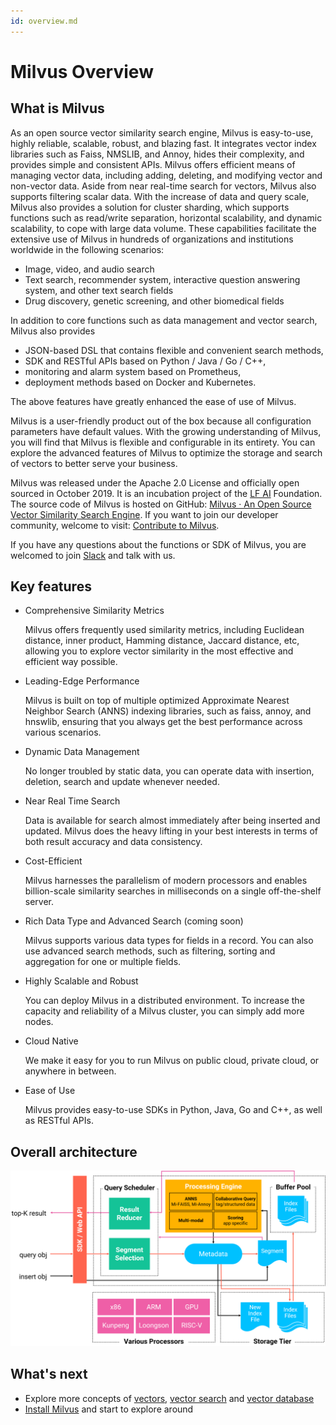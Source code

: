 ```yaml
---
id: overview.md
---
```


# Milvus Overview

## What is Milvus 

As an open source vector similarity search engine, Milvus is easy-to-use, highly reliable, scalable, robust, and blazing fast. It integrates vector index libraries such as Faiss, NMSLIB, and Annoy, hides their complexity, and provides simple and consistent APIs. Milvus offers efficient means of managing vector data, including adding, deleting, and modifying vector and non-vector data. Aside from near real-time search for vectors, Milvus also supports filtering scalar data. With the increase of data and query scale, Milvus also provides a solution for cluster sharding, which supports functions such as read/write separation, horizontal scalability, and dynamic scalability, to cope with large data volume. These capabilities facilitate the extensive use of Milvus in hundreds of organizations and institutions worldwide in the following scenarios:

- Image, video, and audio search
- Text search, recommender system, interactive question answering system, and other text search fields
- Drug discovery, genetic screening, and other biomedical fields

In addition to core functions such as data management and vector search, Milvus also provides

- JSON-based DSL that contains flexible and convenient search methods,
- SDK and RESTful APIs based on Python / Java / Go / C++,
- monitoring and alarm system based on Prometheus,
- deployment methods based on Docker and Kubernetes.

The above features have greatly enhanced the ease of use of Milvus.

Milvus is a user-friendly product out of the box because all configuration parameters have default values. With the growing understanding of Milvus, you will find that Milvus is flexible and configurable in its entirety. You can explore the advanced features of Milvus to optimize the storage and search of vectors to better serve your business.

Milvus was released under the Apache 2.0 License and officially open sourced in October 2019. It is an incubation project of the [LF AI](https://lfai.foundation/) Foundation. The source code of Milvus is hosted on GitHub: [Milvus · An Open Source Vector Similarity Search Engine](https://github.com/milvus-io/milvus). If you want to join our developer community, welcome to visit: [Contribute to Milvus](https://github.com/milvus-io/milvus/blob/master/CONTRIBUTING.md#contributing-to-milvus).

If you have any questions about the functions or SDK of Milvus, you are welcomed to join [Slack](https://join.slack.com/t/milvusio/shared_invite/zt-e0u4qu3k-bI2GDNys3ZqX1YCJ9OM~GQ) and talk with us.

## Key features

- Comprehensive Similarity Metrics

  Milvus offers frequently used similarity metrics, including Euclidean distance, inner product, Hamming distance, Jaccard distance, etc, allowing you to explore vector similarity in the most effective and efficient way possible.

- Leading-Edge Performance

  Milvus is built on top of multiple optimized Approximate Nearest Neighbor Search (ANNS) indexing libraries, such as faiss, annoy, and hnswlib, ensuring that you always get the best performance across various scenarios.

- Dynamic Data Management
  
  No longer troubled by static data, you can operate data with insertion, deletion, search and update whenever needed. 

- Near Real Time Search
  
  Data is available for search almost immediately after being inserted and updated. Milvus does the heavy lifting in your best interests in terms of both result accuracy and data consistency.

- Cost-Efficient
  
  Milvus harnesses the parallelism of modern processors and enables billion-scale similarity searches in milliseconds on a single off-the-shelf server. 

- Rich Data Type and Advanced Search (coming soon)
  
  Milvus supports various data types for fields in a record. You can also use advanced search methods, such as filtering, sorting and aggregation for one or multiple fields.

- Highly Scalable and Robust
  
  You can deploy Milvus in a distributed environment. To increase the capacity and reliability of a Milvus cluster, you can simply add more nodes.

- Cloud Native
  
  We make it easy for you to run Milvus on public cloud, private cloud, or anywhere in between.

- Ease of Use

  Milvus provides easy-to-use SDKs in Python, Java, Go and C++, as well as RESTful APIs.


## Overall architecture

![Milvus architecture](../../../assets/milvus_arch.png)

## What's next

- Explore more concepts of [vectors](vector.md), [vector search](index_method.md) and [vector database](vector_db.md)
- [Install Milvus](install_milvus.md) and start to explore around

